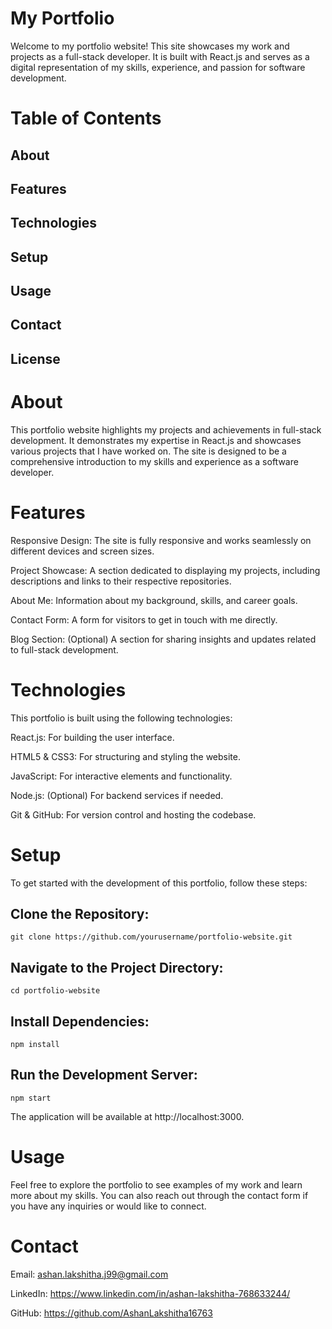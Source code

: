# My Portfolio
Welcome to my portfolio website! This site showcases my work and projects as a full-stack developer. It is built with React.js and serves as a digital representation of my skills, experience, and passion for software development.

# Table of Contents

## About
## Features
## Technologies
## Setup
## Usage
## Contact
## License

# About
This portfolio website highlights my projects and achievements in full-stack development. It demonstrates my expertise in React.js and showcases various projects that I have worked on. The site is designed to be a comprehensive introduction to my skills and experience as a software developer.

# Features
Responsive Design: The site is fully responsive and works seamlessly on different devices and screen sizes.

Project Showcase: A section dedicated to displaying my projects, including descriptions and links to their respective repositories.

About Me: Information about my background, skills, and career goals.

Contact Form: A form for visitors to get in touch with me directly.

Blog Section: (Optional) A section for sharing insights and updates related to full-stack development.

# Technologies
This portfolio is built using the following technologies:

React.js: For building the user interface.

HTML5 & CSS3: For structuring and styling the website.
    
JavaScript: For interactive elements and functionality.
    
Node.js: (Optional) For backend services if needed.
   
Git & GitHub: For version control and hosting the codebase.

# Setup
To get started with the development of this portfolio, follow these steps:

## Clone the Repository:

    git clone https://github.com/yourusername/portfolio-website.git

## Navigate to the Project Directory:
    cd portfolio-website

## Install Dependencies:
    npm install

## Run the Development Server:
    npm start

The application will be available at http://localhost:3000.

# Usage
Feel free to explore the portfolio to see examples of my work and learn more about my skills. You can also reach out through the contact form if you have any inquiries or would like to connect.

# Contact

Email: ashan.lakshitha.j99@gmail.com

LinkedIn: https://www.linkedin.com/in/ashan-lakshitha-768633244/

GitHub: https://github.com/AshanLakshitha16763

